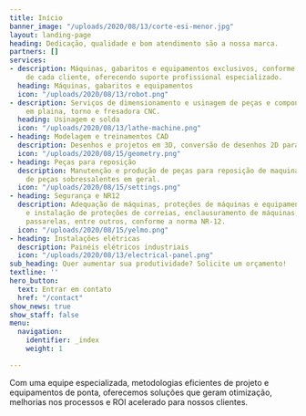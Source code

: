 ```yaml
---
title: Início
banner_image: "/uploads/2020/08/13/corte-esi-menor.jpg"
layout: landing-page
heading: Dedicação, qualidade e bom atendimento são a nossa marca.
partners: []
services:
- description: Máquinas, gabaritos e equipamentos exclusivos, conforme as necessidades
    de cada cliente, oferecendo suporte profissional especializado.
  heading: Máquinas, gabaritos e equipamentos
  icon: "/uploads/2020/08/13/robot.png"
- description: Serviços de dimensionamento e usinagem de peças e componentes de precisão
    em plaina, torno e fresadora CNC.
  heading: Usinagem e solda
  icon: "/uploads/2020/08/13/lathe-machine.png"
- heading: Modelagem e treinamentos CAD
  description: Desenhos e projetos em 3D, conversão de desenhos 2D para 3D.
  icon: "/uploads/2020/08/15/geometry.png"
- heading: Peças para reposição
  description: Manutenção e produção de peças para reposição de maquinários. Fabricação
    de peças sobressalentes em geral.
  icon: "/uploads/2020/08/15/settings.png"
- heading: Segurança e NR12
  description: Adequação de máquinas, proteções de máquinas e equipamentos, fabricação
    e instalação de proteções de correias, enclausuramento de máquinas, guarda-corpos,
    passarelas, entre outros, conforme a norma NR-12.
  icon: "/uploads/2020/08/15/yelmo.png"
- heading: Instalações elétricas
  description: Painéis elétricos industriais
  icon: "/uploads/2020/08/13/electrical-panel.png"
sub_heading: Quer aumentar sua produtividade? Solicite um orçamento!
textline: ''
hero_button:
  text: Entrar em contato
  href: "/contact"
show_news: true
show_staff: false
menu:
  navigation:
    identifier: _index
    weight: 1

---
```

Com uma equipe especializada, metodologias eficientes de projeto e equipamentos de ponta, oferecemos soluções que geram otimização, melhorias nos processos e ROI acelerado para nossos clientes.
